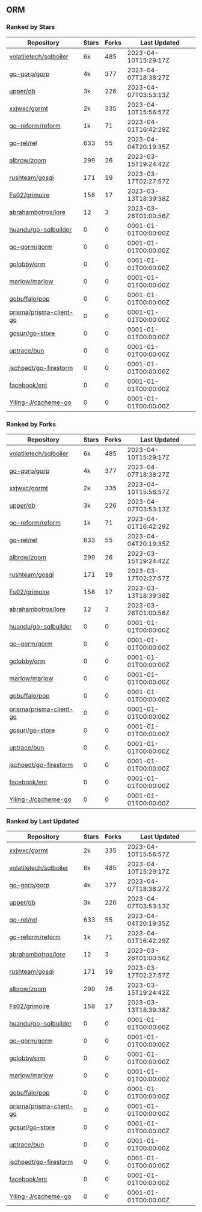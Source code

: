 ## ORM

### Ranked by Stars

| Repository | Stars | Forks | Last Updated |
|------------|-------|-------|--------------|
| [volatiletech/sqlboiler](https://github.com/volatiletech/sqlboiler) | 6k | 485 | 2023-04-10T15:29:17Z |
| [go-gorp/gorp](https://github.com/go-gorp/gorp) | 4k | 377 | 2023-04-07T18:38:27Z |
| [upper/db](https://github.com/upper/db) | 3k | 226 | 2023-04-07T03:53:13Z |
| [xxjwxc/gormt](https://github.com/xxjwxc/gormt) | 2k | 335 | 2023-04-10T15:56:57Z |
| [go-reform/reform](https://github.com/go-reform/reform) | 1k | 71 | 2023-04-01T16:42:29Z |
| [go-rel/rel](https://github.com/go-rel/rel) | 633 | 55 | 2023-04-04T20:19:35Z |
| [albrow/zoom](https://github.com/albrow/zoom) | 299 | 26 | 2023-03-15T19:24:42Z |
| [rushteam/gosql](https://github.com/rushteam/gosql) | 171 | 19 | 2023-03-17T02:27:57Z |
| [Fs02/grimoire](https://github.com/Fs02/grimoire) | 158 | 17 | 2023-03-13T18:39:38Z |
| [abrahambotros/lore](https://github.com/abrahambotros/lore) | 12 | 3 | 2023-03-26T01:00:56Z |
| [huandu/go-sqlbuilder](https://github.com/huandu/go-sqlbuilder) | 0 | 0 | 0001-01-01T00:00:00Z |
| [go-gorm/gorm](https://github.com/go-gorm/gorm) | 0 | 0 | 0001-01-01T00:00:00Z |
| [golobby/orm](https://github.com/golobby/orm) | 0 | 0 | 0001-01-01T00:00:00Z |
| [marlow/marlow](https://github.com/marlow/marlow) | 0 | 0 | 0001-01-01T00:00:00Z |
| [gobuffalo/pop](https://github.com/gobuffalo/pop) | 0 | 0 | 0001-01-01T00:00:00Z |
| [prisma/prisma-client-go](https://github.com/prisma/prisma-client-go) | 0 | 0 | 0001-01-01T00:00:00Z |
| [gosuri/go-store](https://github.com/gosuri/go-store) | 0 | 0 | 0001-01-01T00:00:00Z |
| [uptrace/bun](https://github.com/uptrace/bun) | 0 | 0 | 0001-01-01T00:00:00Z |
| [jschoedt/go-firestorm](https://github.com/jschoedt/go-firestorm) | 0 | 0 | 0001-01-01T00:00:00Z |
| [facebook/ent](https://github.com/facebook/ent) | 0 | 0 | 0001-01-01T00:00:00Z |
| [Yiling-J/cacheme-go](https://github.com/Yiling-J/cacheme-go) | 0 | 0 | 0001-01-01T00:00:00Z |

### Ranked by Forks

| Repository | Stars | Forks | Last Updated |
|------------|-------|-------|--------------|
| [volatiletech/sqlboiler](https://github.com/volatiletech/sqlboiler) | 6k | 485 | 2023-04-10T15:29:17Z |
| [go-gorp/gorp](https://github.com/go-gorp/gorp) | 4k | 377 | 2023-04-07T18:38:27Z |
| [xxjwxc/gormt](https://github.com/xxjwxc/gormt) | 2k | 335 | 2023-04-10T15:56:57Z |
| [upper/db](https://github.com/upper/db) | 3k | 226 | 2023-04-07T03:53:13Z |
| [go-reform/reform](https://github.com/go-reform/reform) | 1k | 71 | 2023-04-01T16:42:29Z |
| [go-rel/rel](https://github.com/go-rel/rel) | 633 | 55 | 2023-04-04T20:19:35Z |
| [albrow/zoom](https://github.com/albrow/zoom) | 299 | 26 | 2023-03-15T19:24:42Z |
| [rushteam/gosql](https://github.com/rushteam/gosql) | 171 | 19 | 2023-03-17T02:27:57Z |
| [Fs02/grimoire](https://github.com/Fs02/grimoire) | 158 | 17 | 2023-03-13T18:39:38Z |
| [abrahambotros/lore](https://github.com/abrahambotros/lore) | 12 | 3 | 2023-03-26T01:00:56Z |
| [huandu/go-sqlbuilder](https://github.com/huandu/go-sqlbuilder) | 0 | 0 | 0001-01-01T00:00:00Z |
| [go-gorm/gorm](https://github.com/go-gorm/gorm) | 0 | 0 | 0001-01-01T00:00:00Z |
| [golobby/orm](https://github.com/golobby/orm) | 0 | 0 | 0001-01-01T00:00:00Z |
| [marlow/marlow](https://github.com/marlow/marlow) | 0 | 0 | 0001-01-01T00:00:00Z |
| [gobuffalo/pop](https://github.com/gobuffalo/pop) | 0 | 0 | 0001-01-01T00:00:00Z |
| [prisma/prisma-client-go](https://github.com/prisma/prisma-client-go) | 0 | 0 | 0001-01-01T00:00:00Z |
| [gosuri/go-store](https://github.com/gosuri/go-store) | 0 | 0 | 0001-01-01T00:00:00Z |
| [uptrace/bun](https://github.com/uptrace/bun) | 0 | 0 | 0001-01-01T00:00:00Z |
| [jschoedt/go-firestorm](https://github.com/jschoedt/go-firestorm) | 0 | 0 | 0001-01-01T00:00:00Z |
| [facebook/ent](https://github.com/facebook/ent) | 0 | 0 | 0001-01-01T00:00:00Z |
| [Yiling-J/cacheme-go](https://github.com/Yiling-J/cacheme-go) | 0 | 0 | 0001-01-01T00:00:00Z |

### Ranked by Last Updated

| Repository | Stars | Forks | Last Updated |
|------------|-------|-------|--------------|
| [xxjwxc/gormt](https://github.com/xxjwxc/gormt) | 2k | 335 | 2023-04-10T15:56:57Z |
| [volatiletech/sqlboiler](https://github.com/volatiletech/sqlboiler) | 6k | 485 | 2023-04-10T15:29:17Z |
| [go-gorp/gorp](https://github.com/go-gorp/gorp) | 4k | 377 | 2023-04-07T18:38:27Z |
| [upper/db](https://github.com/upper/db) | 3k | 226 | 2023-04-07T03:53:13Z |
| [go-rel/rel](https://github.com/go-rel/rel) | 633 | 55 | 2023-04-04T20:19:35Z |
| [go-reform/reform](https://github.com/go-reform/reform) | 1k | 71 | 2023-04-01T16:42:29Z |
| [abrahambotros/lore](https://github.com/abrahambotros/lore) | 12 | 3 | 2023-03-26T01:00:56Z |
| [rushteam/gosql](https://github.com/rushteam/gosql) | 171 | 19 | 2023-03-17T02:27:57Z |
| [albrow/zoom](https://github.com/albrow/zoom) | 299 | 26 | 2023-03-15T19:24:42Z |
| [Fs02/grimoire](https://github.com/Fs02/grimoire) | 158 | 17 | 2023-03-13T18:39:38Z |
| [huandu/go-sqlbuilder](https://github.com/huandu/go-sqlbuilder) | 0 | 0 | 0001-01-01T00:00:00Z |
| [go-gorm/gorm](https://github.com/go-gorm/gorm) | 0 | 0 | 0001-01-01T00:00:00Z |
| [golobby/orm](https://github.com/golobby/orm) | 0 | 0 | 0001-01-01T00:00:00Z |
| [marlow/marlow](https://github.com/marlow/marlow) | 0 | 0 | 0001-01-01T00:00:00Z |
| [gobuffalo/pop](https://github.com/gobuffalo/pop) | 0 | 0 | 0001-01-01T00:00:00Z |
| [prisma/prisma-client-go](https://github.com/prisma/prisma-client-go) | 0 | 0 | 0001-01-01T00:00:00Z |
| [gosuri/go-store](https://github.com/gosuri/go-store) | 0 | 0 | 0001-01-01T00:00:00Z |
| [uptrace/bun](https://github.com/uptrace/bun) | 0 | 0 | 0001-01-01T00:00:00Z |
| [jschoedt/go-firestorm](https://github.com/jschoedt/go-firestorm) | 0 | 0 | 0001-01-01T00:00:00Z |
| [facebook/ent](https://github.com/facebook/ent) | 0 | 0 | 0001-01-01T00:00:00Z |
| [Yiling-J/cacheme-go](https://github.com/Yiling-J/cacheme-go) | 0 | 0 | 0001-01-01T00:00:00Z |

